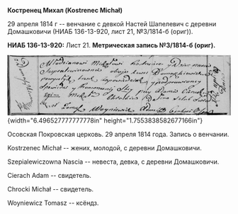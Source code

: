 **Костренец Михал (Kostrenec Michał)**

29 апреля 1814 г -- венчание с девкой Настей Шапелевич с деревни
Домашковичи (НИАБ 136-13-920, лист 21, №3/1814-б (ориг)).

**НИАБ 136-13-920:** Лист 21. **Метрическая запись №3/1814-б (ориг).**

![](./media/d5ab7fac9c57dbadfcecff914519a8d6f7f9ab9f.png){width="6.496527777777778in"
height="1.7553838582677166in"}

Осовская Покровская церковь. 29 апреля 1814 года. Запись о венчании.

Kostrzenec Michał -- жених, молодой, с деревни Домашковичи.

Szepialewiczowna Nascia -- невеста, девка, с деревни Домашковичи.

Cierach Adam -- свидетель.

Chrocki Michał -- свидетель.

Woyniewicz Tomasz -- ксёндз.
